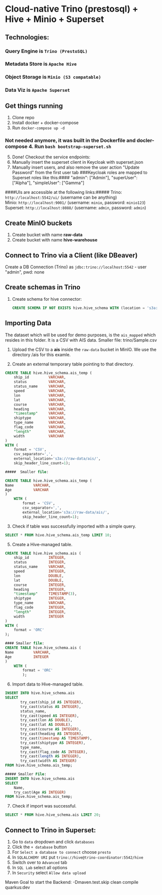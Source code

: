 # Cloud-native Trino (prestosql) + Hive + Minio + Superset
## Technologies:
### Query Engine is `Trino (PrestoSQL)`
### Metadata Store is `Apache Hive`
### Object Storage is `Minio (S3 compatable)`
### Data Viz is `Apache Superset`

## Get things running
1. Clone repo
2. Install docker + docker-compose
3. Run `docker-compose up -d`
### Not needed anymore, it was built in the Dockerfile and docler-compose 4. Run `bash bootstrap-superset.sh`
5. Done! Checkout the service endpoints:
6. Manually insert the superset client in Keycloak with superset.json
7. Manually insert users, and also remove the user action "Update Password" from the first user tab
###Keycloak roles are mapped to Superset roles like this:####
     "admin": ["Admin"],
     "superUser": ["Alpha"],
     "simpleUser": ["Gamma"]

####UIs are accessible at the following links:#####
Trino: `http://localhost:5542/ui/` (username can be anything) <br>
Minio: `http://localhost:9001/` (username: `minio`, password: `minio123`)<br>
Superset: `http://localhost:8088/` (username: `admin`, password: `admin`)<br>


 
 ## Create MinIO buckets
1. Create bucket with name **raw-data**
2. Create bucket with name **hive-warehouse**

## Connect to Trino via a Client (like DBeaver)
Create a DB Connection (Trino) as `jdbc:trino://localhost:5542` - user "admin", pwd: none

## Create schemas in Trino
1. Create schema for hive connector: 
	```sql
	CREATE SCHEMA IF NOT EXISTS hive.hive_schema WITH (location = 's3a://hive-warehouse/');
	```
## Importing Data

The dataset which will be used for demo purposes, is the `ais_mapped` which resides in this folder. It is a CSV with AIS data.
Smaller file: trino/Sample.csv

1. Upload the CSV to a **ais** inside the `raw-data` bucket in MinIO. We use the directory /ais for this examle.
 
2. Create an external temporary table pointing to that directory.
```sql
CREATE TABLE hive.hive_schema.ais_temp (
    ship_id         VARCHAR,
    status          VARCHAR,
    status_name     VARCHAR,
    speed           VARCHAR,
    lon             VARCHAR,
    lat             VARCHAR,
    course          VARCHAR,
    heading         VARCHAR,
    "timestamp"     VARCHAR,
    shiptype        VARCHAR,
    type_name       VARCHAR,
    flag_code       VARCHAR,
    "length"        VARCHAR,
    width           VARCHAR
) 
WITH (
    format = 'CSV', 
    csv_separator=',', 
    external_location='s3a://raw-data/ais/', 
    skip_header_line_count=1);

#####  Smaller file:

CREATE TABLE hive.hive_schema.ais_temp (
Name         VARCHAR,
Age          VARCHAR
)
    WITH (
        format = 'CSV',
        csv_separator=',',
        external_location='s3a://raw-data/ais/',
        skip_header_line_count=1);

```

3. Check if table was successfully imported with a simple query.
```sql
SELECT * FROM hive.hive_schema.ais_temp LIMIT 10;
```

5. Create a Hive-managed table.
```sql
CREATE TABLE hive.hive_schema.ais (
    ship_id         INTEGER,
    status          INTEGER,
    status_name     VARCHAR,
    speed           INTEGER,
    lon             DOUBLE,
    lat             DOUBLE,
    course          INTEGER,
    heading         INTEGER,
    "timestamp"     TIMESTAMP(3),
    shiptype        INTEGER,
    type_name       VARCHAR,
    flag_code       INTEGER,
    "length"        INTEGER,
    width           INTEGER
) 
WITH (
    format = 'ORC'
);

#### Smaller file:
CREATE TABLE hive.hive_schema.ais (
Name         VARCHAR,
Age          INTEGER
)
    WITH (
        format = 'ORC'
        );
```

6. Import data to Hive-managed table.
```sql
INSERT INTO hive.hive_schema.ais 
SELECT 
       try_cast(ship_id AS INTEGER),
       try_cast(status AS INTEGER),
       status_name,
       try_cast(speed AS INTEGER),
       try_cast(lon AS DOUBLE),
       try_cast(lat AS DOUBLE),
       try_cast(course AS INTEGER),
       try_cast(heading AS INTEGER),
       try_cast(timestamp AS TIMESTAMP),
       try_cast(shiptype AS INTEGER),
       type_name,
       try_cast(flag_code AS INTEGER),
       try_cast(length AS INTEGER),
       try_cast(width AS INTEGER)
FROM hive.hive_schema.ais_temp;

##### Smaller File:
INSERT INTO hive.hive_schema.ais
SELECT
    Name,
    try_cast(Age AS INTEGER)
FROM hive.hive_schema.ais_temp;
```

7. Check if import was successful.
```sql
SELECT * FROM hive.hive_schema.ais LIMIT 20;
```


## Connect to Trino in Superset:
1. Go to `data` dropdown and click `databases`
2. Click the `+ database` button
3. For `Select a database to connect` choose `presto`
4. In `SQLALCHEMY URI` put `trino://hive@trino-coordinator:5542/hive`
5. Switch over to `Advanced` tab
5. In `SQL Lab` select all options
5. In `Security` select `Allow data upload`

Maven Goal to start the Backend:
-Dmaven.test.skip clean compile quarkus:dev
